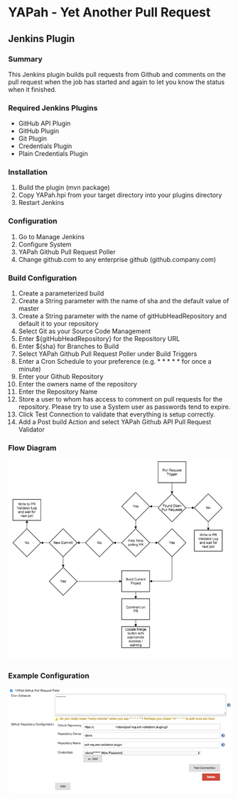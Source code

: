 # YAPah - Yet Another Pull Request
## Jenkins Plugin
### Summary
This Jenkins plugin builds pull requests from Github and comments on the pull request when the job has started and again to let you know the status when it finished.  

### Required Jenkins Plugins

* GitHub API Plugin
* GitHub Plugin
* Git Plugin
* Credentials Plugin
* Plain Credentials Plugin

### Installation

1. Build the plugin (mvn package)
2. Copy YAPah.hpi from your target directory into your plugins directory
3. Restart Jenkins

### Configuration

1. Go to Manage Jenkins
2. Configure System
3. YAPah Github Pull Request Poller
4. Change github.com to any enterprise github (github.company.com)

### Build Configuration

1. Create a parameterized build
2. Create a String parameter with the name of sha and the default value of master
3. Create a String parameter with the name of gitHubHeadRepository and default it to your repository
4. Select Git as your Source Code Management
5. Enter ${gitHubHeadRepository} for the Repository URL
6. Enter ${sha} for Branches to Build
7. Select YAPah Github Pull Request Poller under Build Triggers
8. Enter a Cron Schedule to your preference (e.g. * * * * * for once a minute)
9. Enter your Github Repository
10. Enter the owners name of the repository
11. Enter the Repository Name
12. Store a user to whom has access to comment on pull requests for the repository.  Please try to use a System user as passwords tend to expire.
13. Click Test Connection to validate that everything is setup correctly.
14. Add a Post build Action and select YAPah Github API Pull Request Validator

### Flow Diagram
![alt tag](flow-diagram.png)

### Example Configuration
![alt tag](config-example.png)


